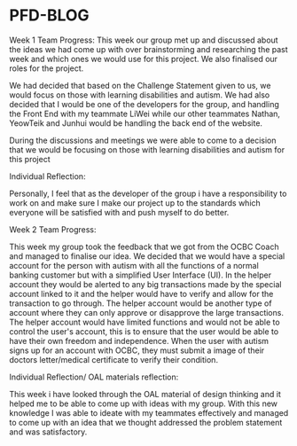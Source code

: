 # PFD-BLOG

Week 1
Team Progress:
This week our group met up and discussed about the ideas we had come up with over brainstorming and researching the past week and which ones we would use for this project. We also finalised our roles for the project. 

We had decided that based on the Challenge Statement given to us, we would focus on those with learning disabilities and autism. We had also decided that I would be one of the developers for the group, and handling the Front End with my teammate LiWei while our other teammates Nathan, YeowTeik and Junhui would be handling the back end of the website.

During the discussions and meetings we were able to come to a decision that we would be focusing on those with learning disabilities and autism for this project

Individual Reflection:

Personally, I feel that as the developer of the group i have a responsibility to work on and make sure I make our project up to the standards which everyone will be satisfied with and push myself to do better.



Week 2
Team Progress:

This week my group took the feedback that we got from the OCBC Coach and managed to finalise our idea. We decided that  we would have a special account for the person with autism with all the functions of a normal banking customer but with a simplified User Interface (UI). In the helper account they would be alerted to any big transactions made by the special account linked to it and the helper would have to verify and allow for the transaction to go through. The helper account would be another type of account where they can only approve or disapprove the large transactions. The helper account would have limited functions and would not be able to control the user's account, this is to ensure that the user would be able to have their own freedom and independence. When the user with autism signs up for an account with OCBC, they must submit a image of their doctors letter/medical certificate to verify their condition.

Individual Reflection/ OAL materials reflection:

This week i have looked through the OAL material of design thinking and it helped me to be able to come up with ideas with my group. With this new knowledge I was able to ideate with my teammates effectively and managed to come up with an idea that we thought addressed the problem statement and was satisfactory. 
